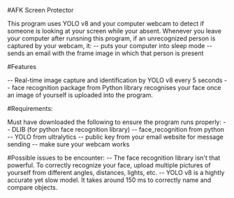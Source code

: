 #AFK Screen Protector

This program uses YOLO v8 and your computer webcam to detect if someone is looking at your screen while your absent.
Whenever you leave your computer after runsning this program, if an unrecognized person is captured by your webcam, it:
  -- puts your computer into sleep mode
  -- sends an email with the frame image in which that person is present

#Features

  -- Real-time image capture and identification by YOLO v8 every 5 seconds
  -- face recognition package from Python library recognises your face once an image of yourself is uploaded into the program.

#Requirements:

Must have downloaded the following to ensure the program runs properly:
  -- DLIB (for python face recognition library)
  -- face_recognition from python
  -- YOLO from ultralytics
  -- public key from your email website for message sending
  -- make sure your webcam works

#Possible issues to be encounter:
  -- The face recognition library isn't that powerful. To correctly recognize your face, upload multiple pictures of yourself from different angles, distances, lights, etc.
  -- YOLO v8 is a hightly accurate yet slow model. It takes around 150 ms to correctly name and compare objects.
  
